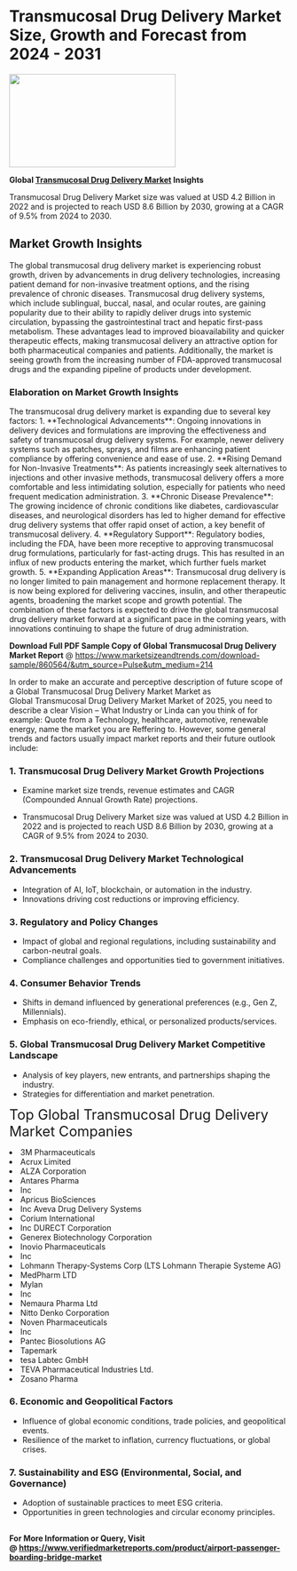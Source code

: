 <H1>Transmucosal Drug Delivery Market Size, Growth and Forecast from 2024 - 2031</H1><img class="aligncenter size-medium wp-image-584254" src="https://thirdeyenews.in/wp-content/uploads/2024/09/Global-Market-Research-300x168.jpeg" alt="" width="300" height="168" /><p><strong>Global&nbsp;<a href="https://www.marketsizeandtrends.com/download-sample/860564/&amp;utm_source=Pulse&amp;utm_medium=214">Transmucosal Drug Delivery Market</a> Insights</strong></p><p>Transmucosal Drug Delivery Market size was valued at USD 4.2 Billion in 2022 and is projected to reach USD 8.6 Billion by 2030, growing at a CAGR of 9.5% from 2024 to 2030.</p><p><h2>Market Growth Insights</h2> The global transmucosal drug delivery market is experiencing robust growth, driven by advancements in drug delivery technologies, increasing patient demand for non-invasive treatment options, and the rising prevalence of chronic diseases. Transmucosal drug delivery systems, which include sublingual, buccal, nasal, and ocular routes, are gaining popularity due to their ability to rapidly deliver drugs into systemic circulation, bypassing the gastrointestinal tract and hepatic first-pass metabolism. These advantages lead to improved bioavailability and quicker therapeutic effects, making transmucosal delivery an attractive option for both pharmaceutical companies and patients. Additionally, the market is seeing growth from the increasing number of FDA-approved transmucosal drugs and the expanding pipeline of products under development. <h3>Elaboration on Market Growth Insights</h3> The transmucosal drug delivery market is expanding due to several key factors: 1. **Technological Advancements**: Ongoing innovations in delivery devices and formulations are improving the effectiveness and safety of transmucosal drug delivery systems. For example, newer delivery systems such as patches, sprays, and films are enhancing patient compliance by offering convenience and ease of use. 2. **Rising Demand for Non-Invasive Treatments**: As patients increasingly seek alternatives to injections and other invasive methods, transmucosal delivery offers a more comfortable and less intimidating solution, especially for patients who need frequent medication administration. 3. **Chronic Disease Prevalence**: The growing incidence of chronic conditions like diabetes, cardiovascular diseases, and neurological disorders has led to higher demand for effective drug delivery systems that offer rapid onset of action, a key benefit of transmucosal delivery. 4. **Regulatory Support**: Regulatory bodies, including the FDA, have been more receptive to approving transmucosal drug formulations, particularly for fast-acting drugs. This has resulted in an influx of new products entering the market, which further fuels market growth. 5. **Expanding Application Areas**: Transmucosal drug delivery is no longer limited to pain management and hormone replacement therapy. It is now being explored for delivering vaccines, insulin, and other therapeutic agents, broadening the market scope and growth potential. The combination of these factors is expected to drive the global transmucosal drug delivery market forward at a significant pace in the coming years, with innovations continuing to shape the future of drug administration. </p><p><span class=""><strong>Download Full PDF Sample Copy of Global Transmucosal Drug Delivery Market Report</strong> @ <a href="https://www.marketsizeandtrends.com/download-sample/860564/&amp;utm_source=Pulse&amp;utm_medium=214" target="_blank">https://www.marketsizeandtrends.com/download-sample/860564/&amp;utm_source=Pulse&amp;utm_medium=214</a></span></p><p>In order to make an accurate and perceptive description of future scope of a Global&nbsp;Transmucosal Drug Delivery Market Market as Global&nbsp;Transmucosal Drug Delivery Market Market of 2025, you need to describe a clear Vision &ndash; What Industry or Linda can you think of for example: Quote from a Technology, healthcare, automotive, renewable energy, name the market you are Reffering to. However, some general trends and factors usually impact market reports and their future outlook include:</p><h3>1.&nbsp;<strong>Transmucosal Drug Delivery Market Growth Projections</strong></h3><ul><li>Examine market size trends, revenue estimates and CAGR (Compounded Annual Growth Rate) projections.</li><li><p>Transmucosal Drug Delivery Market size was valued at USD 4.2 Billion in 2022 and is projected to reach USD 8.6 Billion by 2030, growing at a CAGR of 9.5% from 2024 to 2030.</p></li></ul><h3>2.&nbsp;<strong>Transmucosal Drug Delivery Market Technological Advancements</strong></h3><ul><li>Integration of AI, IoT, blockchain, or automation in the industry.</li><li>Innovations driving cost reductions or improving efficiency.</li></ul><h3>3.&nbsp;<strong>Regulatory and Policy Changes</strong></h3><ul><li>Impact of global and regional regulations, including sustainability and carbon-neutral goals.</li><li>Compliance challenges and opportunities tied to government initiatives.</li></ul><h3>4.&nbsp;<strong>Consumer Behavior Trends</strong></h3><ul><li>Shifts in demand influenced by generational preferences (e.g., Gen Z, Millennials).</li><li>Emphasis on eco-friendly, ethical, or personalized products/services.</li></ul><h3>5.&nbsp;<strong>Global Transmucosal Drug Delivery Market Competitive Landscape</strong></h3><ul><li>Analysis of key players, new entrants, and partnerships shaping the industry.</li><li>Strategies for differentiation and market penetration.</li></ul><p data-pm-slice="1 1 []"><span style="color: inherit; font-family: inherit; font-size: 25px;">Top Global Transmucosal Drug Delivery Market Companies</span></p><div class="" data-test-id=""><p><li>3M Pharmaceuticals</li><li> Acrux Limited</li><li> ALZA Corporation</li><li> Antares Pharma</li><li> Inc</li><li> Apricus BioSciences</li><li> Inc Aveva Drug Delivery Systems</li><li> Corium International</li><li> Inc DURECT Corporation</li><li> Generex Biotechnology Corporation</li><li> Inovio Pharmaceuticals</li><li> Inc</li><li> Lohmann Therapy-Systems Corp (LTS Lohmann Therapie Systeme AG)</li><li> MedPharm LTD</li><li> Mylan</li><li> Inc</li><li> Nemaura Pharma Ltd</li><li> Nitto Denko Corporation</li><li> Noven Pharmaceuticals</li><li> Inc</li><li> Pantec Biosolutions AG</li><li> Tapemark</li><li> tesa Labtec GmbH</li><li> TEVA Pharmaceutical Industries Ltd.</li><li> Zosano Pharma</li></p></div><h3>6.&nbsp;<strong>Economic and Geopolitical Factors</strong></h3><ul><li>Influence of global economic conditions, trade policies, and geopolitical events.</li><li>Resilience of the market to inflation, currency fluctuations, or global crises.</li></ul><h3>7.&nbsp;<strong>Sustainability and ESG (Environmental, Social, and Governance)</strong></h3><ul><li>Adoption of sustainable practices to meet ESG criteria.</li><li>Opportunities in green technologies and circular economy principles.</li></ul><h2><strong style="font-size: 14px;">For More Information or Query, Visit @&nbsp;</strong><a style="background-color: #ffffff; font-size: 14px;" href="https://www.marketsizeandtrends.com/report/transmucosal-drug-delivery-market/" target="_blank">https://www.verifiedmarketreports.com/product/airport-passenger-boarding-bridge-market</a></h2>
